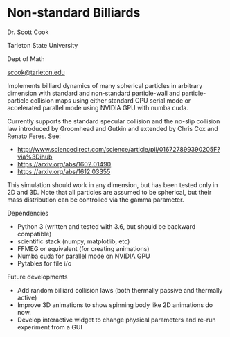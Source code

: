 # Non-standard Billiards

Dr. Scott Cook

Tarleton State University

Dept of Math

scook@tarleton.edu

Implements billiard dynamics of many spherical particles in arbitrary dimension with standard and non-standard particle-wall and particle-particle collision maps using either standard CPU serial mode or accelerated parallel mode using NVIDIA GPU with numba cuda.

Currently supports the standard specular collision and the no-slip collision law introduced by Groomhead and Gutkin and extended by Chris Cox and Renato Feres.  See:

- http://www.sciencedirect.com/science/article/pii/016727899390205F?via%3Dihub
- https://arxiv.org/abs/1602.01490
- https://arxiv.org/abs/1612.03355

This simulation should work in any dimension, but has been tested only in 2D and 3D.  Note that all particles are assumed to be spherical, but their mass distribution can be controlled via the gamma parameter.

Dependencies
- Python 3 (written and tested with 3.6, but should be backward compatible)
- scientific stack (numpy, matplotlib, etc)
- FFMEG or equivalent (for creating animations)
- Numba cuda for parallel mode on NVIDIA GPU
- Pytables for file i/o

Future developments
- Add random billiard collision laws (both thermally passive and thermally active)
- Improve 3D animations to show spinning body like 2D animations do now.
- Develop interactive widget to change physical parameters and re-run experiment from a GUI
